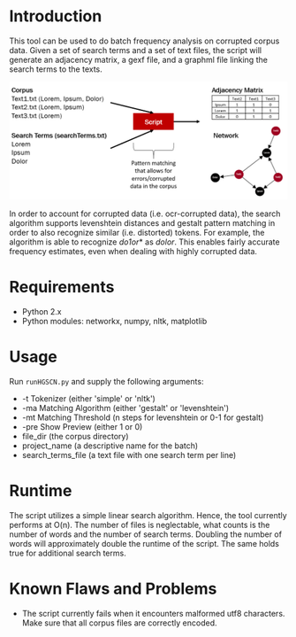 # Introduction
This tool can be used to do batch frequency analysis on corrupted corpus data. Given a set of search terms and a set of text files, the script will generate an adjacency matrix, a gexf file, and a graphml file linking the search terms to the texts.

![Functionality](documentation/functionality-I.png)

In order to account for corrupted data (i.e. ocr-corrupted data), the search algorithm supports levenshtein distances and 
gestalt pattern matching in order to also recognize similar (i.e. distorted) tokens. For example, the algorithm is able to recognize _do1or_* as _dolor_. This enables fairly accurate frequency estimates, even when dealing with highly corrupted data.

# Requirements
* Python 2.x
* Python modules: networkx, numpy, nltk, matplotlib

# Usage
Run `runHGSCN.py` and supply the following arguments:

* -t Tokenizer (either 'simple' or 'nltk')
* -ma Matching Algorithm (either 'gestalt' or 'levenshtein')
* -mt Matching Threshold (n steps for levenshtein or 0-1 for gestalt)
* -pre Show Preview (either 1 or 0)
* file_dir (the corpus directory)
* project_name (a descriptive name for the batch)
* search\_terms\_file (a text file with one search term per line)

# Runtime
The script utilizes a simple linear search algorithm. Hence, the tool currently performs at O(n). The number of files is neglectable, what counts is the number of words and the number of search terms. Doubling the number of words will approximately double the runtime of the script. The same holds true for additional search terms.

# Known Flaws and Problems
* The script currently fails when it encounters malformed utf8 characters. Make sure that all corpus files are correctly encoded.
